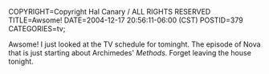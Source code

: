 COPYRIGHT=Copyright Hal Canary / ALL RIGHTS RESERVED
TITLE=Awsome!
DATE=2004-12-17 20:56:11-06:00 (CST)
POSTID=379
CATEGORIES=tv;

Awsome! I just looked at the TV schedule for tominght. The episode of Nova that is just starting about Archimedes' _Methods_. Forget leaving the house tonight.
